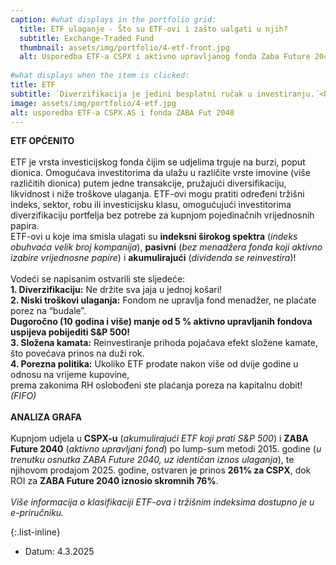 ```yaml
---
caption: #what displays in the portfolio grid:
  title: ETF ulaganje - Što su ETF-ovi i zašto ualgati u njih?
  subtitle: Exchange-Traded Fund
  thumbnail: assets/img/portfolio/4-etf-front.jpg
  alt: Usporedba ETF-a CSPX i aktivno upravljanog fonda Zaba Future 2040.
  
#what displays when the item is clicked:
title: ETF
subtitle: ´Diverzifikacija je jedini besplatni ručak u investiranju.´<br>— Harry Markowitz
image: assets/img/portfolio/4-etf.jpg
alt: usporedba ETF-a CSPX.AS i fonda ZABA Fut 2040
---
```


**ETF OPĆENITO**<br><br>
ETF je vrsta investicijskog fonda čijim se udjelima trguje na burzi, poput dionica.
Omogućava investitorima da ulažu u različite vrste imovine (više različitih dionica) putem jedne transakcije, pružajući diversifikaciju, likvidnost i niže troškove ulaganja.
ETF-ovi mogu pratiti određeni tržišni indeks, sektor, robu ili investicijsku klasu, omogućujući investitorima diverzifikaciju portfelja bez potrebe za kupnjom pojedinačnih vrijednosnih papira.
<br>ETF-ovi u koje ima smisla ulagati su **indeksni širokog spektra** (*indeks obuhvaća velik broj kompanija*), **pasivni** (*bez menadžera fonda koji aktivno izabire vrijednosne papire*) i **akumulirajući** (*dividenda se reinvestira*)!
<br><br>Vodeći se napisanim ostvarili ste sljedeće:
<br>**1. Diverzifikaciju:** Ne držite sva jaja u jednoj košari!
<br>**2. Niski troškovi ulaganja:** Fondom ne upravlja fond menadžer, ne plaćate porez na “budale”. 
  <br>**Dugoročno (10 godina i više) manje od 5 % aktivno upravljanih fondova uspijeva pobijediti S&P 500!**
<br>**3. Složena kamata:** Reinvestiranje prihoda pojačava efekt složene kamate, što povećava prinos na duži rok.
<br>**4. Porezna politika:** Ukoliko ETF prodate nakon više od dvije godine u odnosu na vrijeme kupovine,  
  prema zakonima RH oslobođeni ste plaćanja poreza na kapitalnu dobit! *(FIFO)* 
<br><br>
**ANALIZA GRAFA**<br><br>
Kupnjom udjela u **CSPX-u** (*akumulirajući ETF koji prati S&P 500*) i **ZABA Future 2040** (*aktivno upravljani fond*) po lump-sum metodi 2015. godine (*u trenutku osnutka ZABA Future 2040, uz identičan iznos ulaganja*), te njihovom prodajom 2025. godine, ostvaren je prinos **261% za CSPX**, dok ROI za **ZABA Future 2040 iznosio skromnih 76%**.
<br><br>
*Više informacija o klasifikaciji ETF-ova i tržišnim indeksima dostupno je u e-priručniku.*

{:.list-inline} 
- Datum: 4.3.2025
